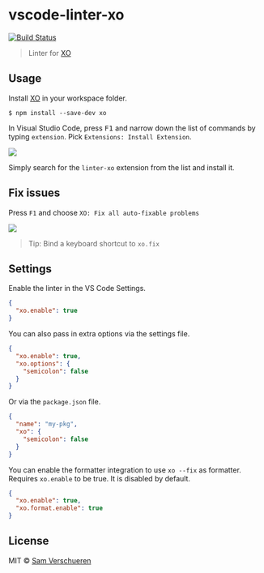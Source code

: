 # vscode-linter-xo

[![Build Status](https://travis-ci.org/SamVerschueren/vscode-linter-xo.svg?branch=master)](https://travis-ci.org/SamVerschueren/vscode-linter-xo)

> Linter for [XO](https://github.com/sindresorhus/xo)


## Usage

Install [XO](https://github.com/sindresorhus/xo) in your workspace folder.

```
$ npm install --save-dev xo
```

In Visual Studio Code, press <kbd>F1</kbd> and narrow down the list of commands by typing `extension`. Pick `Extensions: Install Extension`.

![](screenshot.png)

Simply search for the `linter-xo` extension from the list and install it.


## Fix issues

Press `F1` and choose `XO: Fix all auto-fixable problems`

![](media/fix.gif)

> Tip: Bind a keyboard shortcut to `xo.fix`


## Settings

Enable the linter in the VS Code Settings.

```json
{
  "xo.enable": true
}
```

You can also pass in extra options via the settings file.

```json
{
  "xo.enable": true,
  "xo.options": {
    "semicolon": false
  }
}
```

Or via the `package.json` file.

```json
{
  "name": "my-pkg",
  "xo": {
    "semicolon": false
  }
}
```

You can enable the formatter integration to use `xo --fix` as formatter. Requires `xo.enable` to be true. It is disabled by default.

```json
{
  "xo.enable": true,
  "xo.format.enable": true
}
```

## License

MIT © [Sam Verschueren](http://github.com/SamVerschueren)
